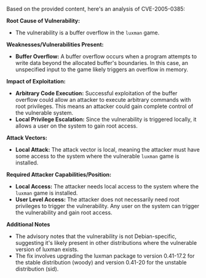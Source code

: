 Based on the provided content, here's an analysis of CVE-2005-0385:

**Root Cause of Vulnerability:**

*   The vulnerability is a buffer overflow in the `luxman` game.

**Weaknesses/Vulnerabilities Present:**

*   **Buffer Overflow:** A buffer overflow occurs when a program attempts to write data beyond the allocated buffer's boundaries. In this case, an unspecified input to the game likely triggers an overflow in memory.

**Impact of Exploitation:**

*   **Arbitrary Code Execution:** Successful exploitation of the buffer overflow could allow an attacker to execute arbitrary commands with root privileges. This means an attacker could gain complete control of the vulnerable system.
*   **Local Privilege Escalation:** Since the vulnerability is triggered locally, it allows a user on the system to gain root access.

**Attack Vectors:**

*   **Local Attack:** The attack vector is local, meaning the attacker must have some access to the system where the vulnerable `luxman` game is installed.

**Required Attacker Capabilities/Position:**

*   **Local Access:** The attacker needs local access to the system where the `luxman` game is installed.
*   **User Level Access:** The attacker does not necessarily need root privileges to trigger the vulnerability. Any user on the system can trigger the vulnerability and gain root access.

**Additional Notes**
*   The advisory notes that the vulnerability is not Debian-specific, suggesting it's likely present in other distributions where the vulnerable version of luxman exists.
*   The fix involves upgrading the luxman package to version 0.41-17.2 for the stable distribution (woody) and version 0.41-20 for the unstable distribution (sid).